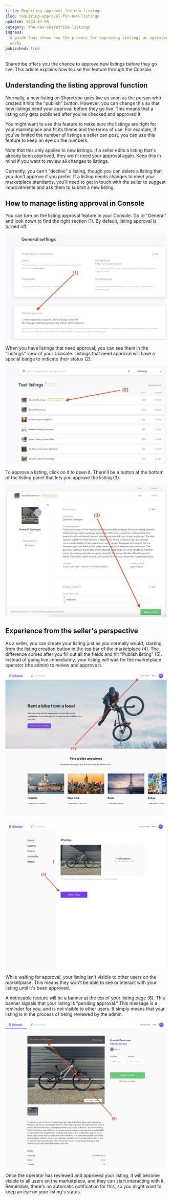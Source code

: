 ```yaml
---
title: Requiring approval for new listings
slug: requiring-approval-for-new-listings
updated: 2023-07-05
category: the-new-sharetribe-listings
ingress:
  A guide that shows how the process for approving listings as operator
  works.
published: true
---
```


Sharetribe offers you the chance to approve new listings before they go
live. This article explains how to use this feature through the Console.

## Understanding the listing approval function

Normally, a new listing on Sharetribe goes live as soon as the person
who created it hits the "publish" button. However, you can change this
so that new listings need your approval before they go live. This means
that a listing only gets published after you've checked and approved it.

You might want to use this feature to make sure the listings are right
for your marketplace and fit its theme and the terms of use. For
example, if you've limited the number of listings a seller can post, you
can use this feature to keep an eye on the numbers.

Note that this only applies to new listings. If a seller edits a listing
that's already been approved, they won't need your approval again. Keep
this in mind if you want to review all changes to listings.

Currently, you can't "decline" a listing, though you can delete a
listing that you don't approve if you prefer. If a listing needs changes
to meet your marketplace standards, you'll need to get in touch with the
seller to suggest improvements and ask them to submit a new listing.

## How to manage listing approval in Console

You can turn on the listing approval feature in your Console. Go to
"General" and look down to find the right section (1). By
default, listing approval is turned off.

<extrainfo title="Step 1: Finding the listing approval toggle in the Console">

![Change environments](./01-Console-approve-new-listings.png)

</extrainfo>

When you have listings that need approval, you can see them in the
"Listings" view of your Console. Listings that need approval will have a
special badge to indicate their status (2).

<extrainfo title="Step 2: A listing with a badge indicating that it requires approval">

![Change environments](./02-listing-pending-approval-console.png)

</extrainfo>

To approve a listing, click on it to open it. There'll be a button at
the bottom of the listing panel that lets you approve the listing (3).

<extrainfo title="Step 3: Button for approving the new listing">

![Change environments](./03-approve-listing-console.png)

</extrainfo>

## Experience from the seller's perspective

As a seller, you can create your listing just as you normally would,
starting from the listing creation button in the top bar of the
marketplace (4). The difference comes after you fill out all the fields
and hit "Publish listing" (5). Instead of going live immediately, your
listing will wait for the marketplace operator (the admin) to review and
approve it.

<extrainfo title="Step 4: Creating a new listing">

![Change environments](./04-post-new-listing-as-seller.png)

</extrainfo>

<extrainfo title="Step 5: Publishing the listing to the awaiting approval stage">

![Change environments](./05-publish-listing.png)

</extrainfo>

While waiting for approval, your listing isn't visible to other users on
the marketplace. This means they won't be able to see or interact with
your listing until it's been approved.

A noticeable feature will be a banner at the top of your listing page
(6). This banner signals that your listing is "pending approval." This
message is a reminder for you, and is not visible to other users. It
simply means that your listing is in the process of being reviewed by
the admin.

<extrainfo title="Step 6: Banner indicating that the listing is awaiting approval">

![Change environments](./06-listing-pending-approval-seller.png)

</extrainfo>

Once the operator has reviewed and approved your listing, it will become
visible to all users on the marketplace, and they can start interacting
with it. Remember, there's no automatic notification for this, so you
might want to keep an eye on your listing's status.
